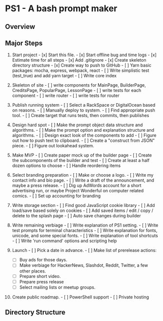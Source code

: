 PS1 - A bash prompt maker
===

Overview
----


Major Steps
-----
  1.  Start project
    - [x] Start this file.
    - [x] Start offline bug and time logs
    - [x] Estimate time for all steps
    - [x] Add .gitignore
    - [x] Create skeleton directory structure
    - [x] Create way to push to GitHub
    - [ ] Yarn basic packages:  mocha, express, webpack, react
    - [ ] Write simplistic test (test_true) and add yarn target
    - [ ] Write core index

  2.  Skeleton of site
    - [ ] write components for MainPage, BuilderPage, CreditsPage, PopularPage, LessonPage
    - [ ] write tests for each component
    - [ ] write router
    - [ ] write tests for router

  3.  Publish running system
    - [ ]  Select a RackSpace or DigitalOcean based on reasons.
    - [ ]  Manually deploy to system.
    - [ ]  Find appropriate push tool.
    - [ ]  Create target that runs tests, then commits, then publishes

  4.  Design hard spot
    - [ ]  Make the prompt object data structure and algorithms.
    - [ ]  Make the prompt option and explanation structure and algorithms.
    - [ ]  Design exact look of the components to add
    - [ ]  Figure out how to push text to clipboard.
    - [ ]  Create a "construct from JSON" piece.
    - [ ]  Figure out lookahead system.

  5.  Make MVP
    - [ ]  Create paper mock up of the builder page
    - [ ]  Create the subcomponents of the builder and test
    - [ ]  Create at least a half dozen options to choose
    - [ ]  Handle reordering items

  6.  Select branding preparation
    - [ ]  Make or choose a logo.
    - [ ]  Write my contact info and bio page.
    - [ ]  Write a draft of the announcement, and maybe a press release.
    - [ ]  Dig up AdWords account for a short advertising run, or maybe Project Wonderful on computer related comics.
    - [ ]  Set up accounting for branding

  7.  Write storage section
    - [ ]  Find good JavaScript cookie library
    - [ ]  Add load/save based solely on cookies
    - [ ]  Add saved items / edit / copy / delete to the splash page
    - [ ]  Auto save changes during builder

  8.  Write remaining verbiage
    - [ ]  Write explanation of PS1 setting.
    - [ ]  Write test prompts for terminal characteristics
    - [ ]  Write explanation for fonts, unicode, and some special fonts.
    - [ ]  Write explanation of tool shortcuts
    - [ ]  Write 'run command' options and scripting help

  9.  Launch
    - [ ]  Pick a date in advance.
    - [ ]  Make list of prerelease actions:
      - [ ]    Buy ads for those days.
      - [ ]   Make verbiage for HackerNews, Slashdot, Reddit, Twitter, a few other places.
      - [ ]  Prepare short video.
      - [ ]   Prepare press release
      - [ ]    Select mailing lists or meetup groups.

  10.   Create public roadmap.
    - [ ]  PowerShell support
    - [ ]  Private hosting


Directory Structure
----

